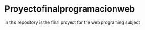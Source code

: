 # Proyectofinalprogramacionweb
in this repository is the final proyect for the web programing subject
